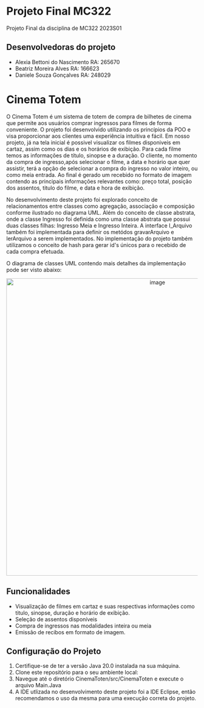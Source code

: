 # Projeto Final MC322
Projeto Final da disciplina de MC322 2023S01

## Desenvolvedoras do projeto
- Alexia Bettoni do Nascimento RA: 265670 
- Beatriz Moreira Alves RA: 166623
- Daniele Souza Gonçalves RA: 248029

# Cinema Totem

O Cinema Totem é um sistema de totem de compra de bilhetes de cinema que permite aos usuários comprar ingressos para filmes de forma conveniente. O projeto foi desenvolvido utilizando os princípios da POO e visa proporcionar aos clientes uma experiência intuitiva e fácil. Em nosso projeto, já na tela inicial é possivel visualizar os filmes disponiveis em cartaz, assim como os dias e os horários de exibição. Para cada filme temos as informações de título, sinopse e a duração. O cliente, no momento da compra de ingresso,após selecionar o filme, a data e horário que quer assistir, terá a opção de selecionar a compra do ingresso no valor inteiro, ou como meia entrada. Ao final é gerado um recebido no formato de imagem contendo as principais informações relevantes como: preço total, posição dos assentos, titulo do filme, e data e hora de exibição. 


No desenvolvimento deste projeto foi explorado conceito de relacionamentos entre classes como agregação, associação e composição conforme ilustrado no diagrama UML. Além do conceito de classe abstrata, onde a classe Ingresso foi definida como uma classe abstrata que possui duas classes filhas: Ingresso Meia e Ingresso Inteira. A interface I_Arquivo também foi implementada para definir os metódos gravarArquivo e lerArquivo a serem implementados. No implementação do projeto também  utilizamos o conceito de hash para gerar id's únicos para o recebido de cada compra efetuada. 

O diagrama de classes UML contendo mais detalhes da implementação pode ser visto abaixo:
<p align="center">
  <img width="780" alt="image" src="https://github.com/beatrizmo/ProjetoFinalMC322/assets/57416359/923f83b9-10ff-47cf-abc4-e5cbc8b86cd8">
</p>



## Funcionalidades

- Visualização de filmes em cartaz e suas respectivas informações como titulo, sinopse, duração e horário de exibição. 
- Seleção de assentos disponíveis
- Compra de ingressos nas modalidades inteira ou meia
- Emissão de recibos em formato de imagem.


## Configuração do Projeto

1. Certifique-se de ter a versão Java 20.0 instalada na sua máquina.
2. Clone este repositório para o seu ambiente local:
3. Navegue até o diretório CinemaToten/src/CinemaToten e execute o arquivo Main.Java
4. A IDE utlizada no desenvolvimento deste projeto foi a IDE Eclipse, então recomendamos o uso da mesma para uma
execução correta do projeto. 
